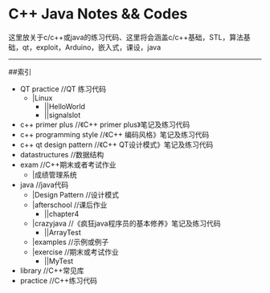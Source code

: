 C++ Java Notes && Codes
========

这里放关于c/c++或java的练习代码、这里将会涵盖c/c++基础，STL，算法基础，qt，exploit，Arduino，嵌入式，课设，java

---

##索引

+ QT practice           //QT 练习代码
  + |Linux
	+ ||HelloWorld
	+ ||signalslot
+ c++ primer plus					//《C++ primer plus》笔记及练习代码
+ c++ programming style		//《C++ 编码风格》笔记及练习代码
+ c++ qt design pattern		//《C++ QT设计模式》笔记及练习代码
+ datastructures				//数据结构 
+ exam				//C++期末或者考试作业
  + |成绩管理系统
+ java				//java代码
  + |Design Pattern			//设计模式
  + |afterschool			//课后作业
	+ ||chapter4
  + |crazyjava				//《疯狂java程序员的基本修养》笔记及练习代码
    + ||ArrayTest 
  + |examples				//示例或例子
  + |exercise				//期末或考试作业
    + ||MyTest
+ library					//C++常见库
+ practice				//C++练习代码
